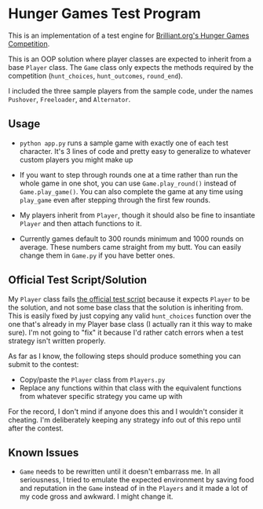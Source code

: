 # Hunger Games Test Program

This is an implementation of a test engine for [Brilliant.org's Hunger Games Competition](http://brilliant.org/competitions/hunger-games/).

This is an OOP solution where player classes are expected to inherit from a base `Player` class. The `Game` class only expects the methods required by the competition (`hunt_choices`, `hunt_outcomes`, `round_end`).

I included the three sample players from the sample code, under the names `Pushover`, `Freeloader`, and `Alternator`.

## Usage

*    `python app.py` runs a sample game with exactly one of each test character. It's 3 lines of code and pretty easy to generalize to whatever custom players you might make up

*    If you want to step through rounds one at a time rather than run the whole game in one shot, you can use `Game.play_round()` instead of `Game.play_game()`. You can also complete the game at any time using `play_game` even after stepping through the first few rounds.

*    My players inherit from `Player`, though it should also be fine to insantiate `Player` and then attach functions to it.

*    Currently games default to 300 rounds minimum and 1000 rounds on average. These numbers came straight from my butt. You can easily change them in `Game.py` if you have better ones.

## Official Test Script/Solution

My `Player` class fails [the official test script](https://gist.github.com/brilliant-problems/970beec35da3a7a14e16) because it expects `Player` to be the solution, and not some base class that the solution is inheriting from. This is easily fixed by just copying any valid `hunt_choices` function over the one that's already in my Player base class (I actually ran it this way to make sure). I'm not going to "fix" it because I'd rather catch errors when a test strategy isn't written properly.

As far as I know, the following steps should produce something you can submit to the contest:

*    Copy/paste the `Player` class from `Players.py`
*    Replace any functions within that class with the equivalent functions from whatever specific strategy you came up with

For the record, I don't mind if anyone does this and I wouldn't consider it cheating. I'm deliberately keeping any strategy info out of this repo until after the contest.

## Known Issues

*    `Game` needs to be rewritten until it doesn't embarrass me. In all seriousness, I tried to emulate the expected environment by saving food and reputation in the `Game` instead of in the `Players` and it made a lot of my code gross and awkward. I might change it.
